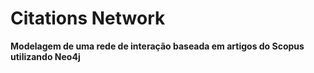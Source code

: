 # Citations Network
**Modelagem de uma rede de interação baseada em artigos do Scopus utilizando Neo4j**
